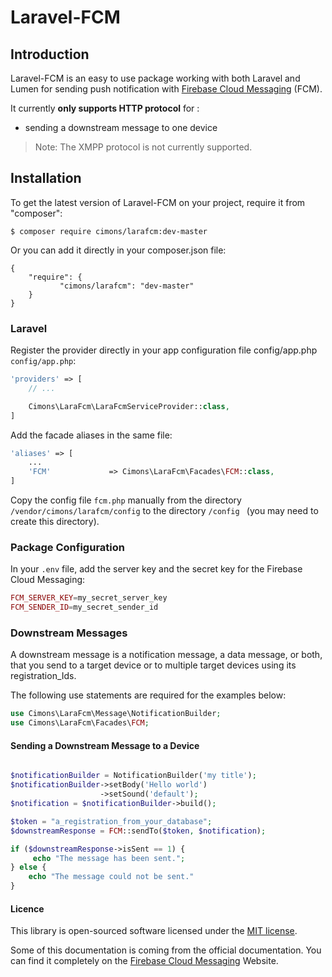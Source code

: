 # Laravel-FCM

## Introduction

Laravel-FCM is an easy to use package working with both Laravel and Lumen for sending push notification with [Firebase Cloud Messaging](https://firebase.google.com/docs/cloud-messaging/) (FCM).

It currently **only supports HTTP protocol** for :

- sending a downstream message to one device

> Note: The XMPP protocol is not currently supported.


## Installation

To get the latest version of Laravel-FCM on your project, require it from "composer":


	$ composer require cimons/larafcm:dev-master


Or you can add it directly in your composer.json file:


	{
    	"require": {
        	   "cimons/larafcm": "dev-master"
    	}
	}


### Laravel

Register the provider directly in your app configuration file config/app.php `config/app.php`:

```php
'providers' => [
	// ...

	Cimons\LaraFcm\LaraFcmServiceProvider::class,
]
```

Add the facade aliases in the same file:

```php
'aliases' => [
	...
	'FCM'             => Cimons\LaraFcm\Facades\FCM::class,
]
```



Copy the config file ```fcm.php``` manually from the directory ```/vendor/cimons/larafcm/config``` to the directory ```/config ``` (you may need to create this directory).


### Package Configuration

In your `.env` file, add the server key and the secret key for the Firebase Cloud Messaging:

```php
FCM_SERVER_KEY=my_secret_server_key
FCM_SENDER_ID=my_secret_sender_id
```

### Downstream Messages

A downstream message is a notification message, a data message, or both, that you send to a target device or to multiple target devices using its registration_Ids.

The following use statements are required for the examples below:

```php
use Cimons\LaraFcm\Message\NotificationBuilder;
use Cimons\LaraFcm\Facades\FCM;
```

#### Sending a Downstream Message to a Device

```php

$notificationBuilder = NotificationBuilder('my title');
$notificationBuilder->setBody('Hello world')
				    ->setSound('default');
$notification = $notificationBuilder->build();

$token = "a_registration_from_your_database";
$downstreamResponse = FCM::sendTo($token, $notification);

if ($downstreamResponse->isSent == 1) {
     echo "The message has been sent.";
} else {
    echo "The message could not be sent."
}
````
#### Licence

This library is open-sourced software licensed under the [MIT license](http://opensource.org/licenses/MIT).

Some of this documentation is coming from the official documentation. You can find it completely on the [Firebase Cloud Messaging](https://firebase.google.com/docs/cloud-messaging/) Website.

